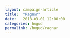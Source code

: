 ```yaml
---
layout: campaign-article
title:  "Ragnar"
date:   2018-03-01 12:00:00
categories: hugud
permalink: /hugud/ragnar
---
```


